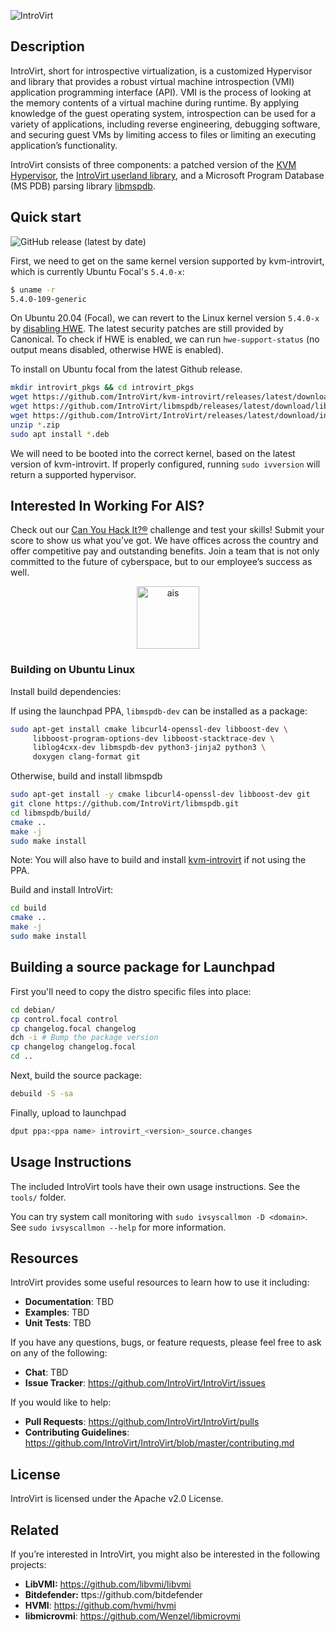 ![IntroVirt](.github/images/introvirt-logo.png)

## Description

IntroVirt, short for introspective virtualization, is a customized Hypervisor and library that provides a robust virtual machine introspection (VMI) application programming interface (API). VMI is the process of looking at the memory contents of a virtual machine during runtime. By applying knowledge of the guest operating system, introspection can be used for a variety of applications, including reverse engineering, debugging software, and securing guest VMs by limiting access to files or limiting an executing application’s functionality.

IntroVirt consists of three components: a patched version of the [KVM Hypervisor](https://github.com/IntroVirt/kvm-introvirt), the [IntroVirt userland library](https://github.com/IntroVirt/IntroVirt), and a Microsoft Program Database (MS PDB) parsing library [libmspdb](https://github.com/IntroVirt/libmspdb/tree/main).

## Quick start

![GitHub release (latest by date)](https://img.shields.io/github/v/release/IntroVirt/IntroVirt?color=brightgreen)

First, we need to get on the same kernel version supported by kvm-introvirt, which is currently Ubuntu Focal's `5.4.0-x`:

```bash
$ uname -r
5.4.0-109-generic
```

On Ubuntu 20.04 (Focal), we can revert to the Linux kernel version `5.4.0-x` by [disabling HWE](https://wiki.ubuntu.com/Kernel/LTSEnablementStack#Ubuntu_20.04_LTS_-_Focal_Fossa). The latest security patches are still provided by Canonical. To check if HWE is enabled, we can run `hwe-support-status` (no output means disabled, otherwise HWE is enabled).

To install on Ubuntu focal from the latest Github release.

```bash
mkdir introvirt_pkgs && cd introvirt_pkgs
wget https://github.com/IntroVirt/kvm-introvirt/releases/latest/download/kvm-introvirt.zip
wget https://github.com/IntroVirt/libmspdb/releases/latest/download/libmspdb.zip
wget https://github.com/IntroVirt/IntroVirt/releases/latest/download/introvirt.zip
unzip *.zip
sudo apt install *.deb
```

We will need to be booted into the correct kernel, based on the latest version of kvm-introvirt.
If properly configured, running `sudo ivversion` will return a supported hypervisor.

## Interested In Working For AIS?

Check out our [Can You Hack It?®](https://www.canyouhackit.com) challenge and test your skills! Submit your score to show us what you’ve got. We have offices across the country and offer competitive pay and outstanding benefits. Join a team that is not only committed to the future of cyberspace, but to our employee’s success as well.

<p align="center">
  <a href="https://www.ainfosec.com/">
    <img src="https://github.com/IntroVirt/IntroVirt/raw/main/.github/images/ais.png" alt="ais" height="100" />
  </a>
</p>

### Building on Ubuntu Linux

Install build dependencies:

If using the launchpad PPA, `libmspdb-dev` can be installed as a package:

```bash
sudo apt-get install cmake libcurl4-openssl-dev libboost-dev \
     libboost-program-options-dev libboost-stacktrace-dev \
     liblog4cxx-dev libmspdb-dev python3-jinja2 python3 \
     doxygen clang-format git
```

Otherwise, build and install libmspdb

```bash
sudo apt-get install -y cmake libcurl4-openssl-dev libboost-dev git
git clone https://github.com/IntroVirt/libmspdb.git
cd libmspdb/build/
cmake ..
make -j
sudo make install
```

Note: You will also have to build and install [kvm-introvirt](https://github.com/IntroVirt/kvm-introvirt/) if not using the PPA.

Build and install IntroVirt:

```bash
cd build
cmake ..
make -j
sudo make install
```

## Building a source package for Launchpad

First you'll need to copy the distro specific files into place:

```bash
cd debian/
cp control.focal control
cp changelog.focal changelog
dch -i # Bump the package version
cp changelog changelog.focal
cd ..
```

Next, build the source package:

```bash
debuild -S -sa
```

Finally, upload to launchpad

```bash
dput ppa:<ppa name> introvirt_<version>_source.changes
```

## Usage Instructions

The included IntroVirt tools have their own usage instructions. See the `tools/` folder.

You can try system call monitoring with `sudo ivsyscallmon -D <domain>`. See `sudo ivsyscallmon --help` for more information.

## Resources

IntroVirt provides some useful resources to learn how to use it including:

- **Documentation**: TBD
- **Examples**: TBD
- **Unit Tests**: TBD

If you have any questions, bugs, or feature requests, please feel free to ask on any of the following:

- **Chat**: TBD
- **Issue Tracker**: <https://github.com/IntroVirt/IntroVirt/issues>

If you would like to help:

- **Pull Requests**: <https://github.com/IntroVirt/IntroVirt/pulls>
- **Contributing Guidelines**: <https://github.com/IntroVirt/IntroVirt/blob/master/contributing.md>

## License

IntroVirt is licensed under the Apache v2.0 License.

## Related

If you’re interested in IntroVirt, you might also be interested in the
following projects:

- **LibVMI:** https://github.com/libvmi/libvmi
- **Bitdefender:** ttps://github.com/bitdefender
- **HVMI**: https://github.com/hvmi/hvmi
- **libmicrovmi**: https://github.com/Wenzel/libmicrovmi
